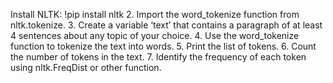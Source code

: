 Install NLTK: !pip install nltk
2. Import the word_tokenize function from nltk.tokenize.
3. Create a variable ‘text’ that contains a paragraph of at least 4 sentences about any topic of
your choice.
4. Use the word_tokenize function to tokenize the text into words.
5. Print the list of tokens.
6. Count the number of tokens in the text.
7. Identify the frequency of each token using nltk.FreqDist or other function.
